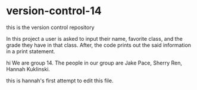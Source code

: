 # version-control-14
this is the version control repository

In this project a user is asked to input their name, favorite class, and the grade they have in that class. After, the code prints out the said information in a print statement.

hi
We are group 14. The people in our group are Jake Pace, Sherry Ren, Hannah Kuklinski.

this is hannah's first attempt to edit this file.

